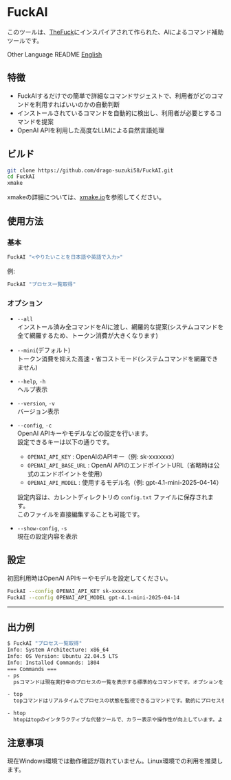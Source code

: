 # FuckAI

このツールは、[TheFuck](https://github.com/nvbn/thefuck)にインスパイアされて作られた、AIによるコマンド補助ツールです。

Other Language README
[English](README.md)

## 特徴

- FuckAIするだけでの簡単で詳細なコマンドサジェストで、利用者がどのコマンドを利用すればいいのかの自動判断
- インストールされているコマンドを自動的に検出し、利用者が必要とするコマンドを提案
- OpenAI APIを利用した高度なLLMによる自然言語処理

## ビルド

```sh
git clone https://github.com/drago-suzuki58/FuckAI.git
cd FuckAI
xmake
```

xmakeの詳細については、[xmake.io](https://xmake.io/#/)を参照してください。


## 使用方法

### 基本

```sh
FuckAI "<やりたいことを日本語や英語で入力>"
```

例:

```sh
FuckAI "プロセス一覧取得"
```

### オプション

- `--all`  
  インストール済み全コマンドをAIに渡し、網羅的な提案(システムコマンドを全て網羅するため、トークン消費が大きくなります)

- `--mini`(デフォルト)  
  トークン消費を抑えた高速・省コストモード(システムコマンドを網羅できません)

- `--help`, `-h`  
  ヘルプ表示

- `--version`, `-v`  
  バージョン表示

- `--config`, `-c`  
  OpenAI APIキーやモデルなどの設定を行います。  
  設定できるキーは以下の通りです。

  - `OPENAI_API_KEY` : OpenAIのAPIキー（例: sk-xxxxxxx）
  - `OPENAI_API_BASE_URL` : OpenAI APIのエンドポイントURL（省略時は公式のエンドポイントを使用）
  - `OPENAI_API_MODEL` : 使用するモデル名（例: gpt-4.1-mini-2025-04-14）

  設定内容は、カレントディレクトリの `config.txt` ファイルに保存されます。  
  このファイルを直接編集することも可能です。

- `--show-config`, `-s`  
  現在の設定内容を表示

## 設定

初回利用時はOpenAI APIキーやモデルを設定してください。

```sh
FuckAI --config OPENAI_API_KEY sk-xxxxxxx
FuckAI --config OPENAI_API_MODEL gpt-4.1-mini-2025-04-14
```

---

## 出力例

```sh
$ FuckAI "プロセス一覧取得"
Info: System Architecture: x86_64
Info: OS Version: Ubuntu 22.04.5 LTS
Info: Installed Commands: 1804
=== Commands ===
- ps
  psコマンドは現在実行中のプロセスの一覧を表示する標準的なコマンドです。オプションをつけることで詳細情報も確認可能で、シンプルかつ広く使われています。

- top
  topコマンドはリアルタイムでプロセスの状態を監視できるコマンドです。動的にプロセスを監視したい場合に適しています。

- htop
  htopはtopのインタラクティブな代替ツールで、カラー表示や操作性が向上しています。より見やすくプロセス一覧を確認したい場合に便利です。
```

## 注意事項

現在Windows環境では動作確認が取れていません。Linux環境での利用を推奨します。
